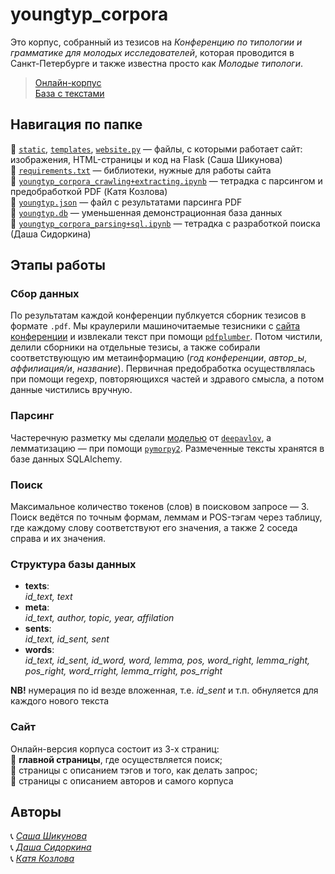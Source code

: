 # youngtyp_corpora


Это корпус, собранный из тезисов на *Конференцию по типологии и грамматике для молодых исследователей*, которая проводится в Санкт-Петербурге и также известна просто как *Молодые типологи*.

> [Онлайн-корпус](http://thnlgrlivrlvdwsbrnwthrssnhrys.pythonanywhere.com/)<br>[База с текстами](https://drive.google.com/file/d/1hXHzqmE_ef4xUWuDMoiZIfqAtedDUBRs/view?usp=sharing)

## Навигация по папке

:pushpin: [`static`](/static), [`templates`](/templates), [`website.py`](/website.py) — файлы, с которыми работает сайт: изображения, HTML-страницы и код на Flask (Саша Шикунова)<br>
:pushpin: [`requirements.txt`](/requirements.txt) — библиотеки, нужные для работы сайта<br>
:pushpin: [`youngtyp_corpora_crawling+extracting.ipynb`](/youngtyp_corpora_crawling+extracting.ipynb) — тетрадка с парсингом и предобработкой PDF (Катя Козлова)<br>
:pushpin: [`youngtyp.json`](/youngtyp.json) — файл с результатами парсинга PDF<br>
:pushpin: [`youngtyp.db`](/youngtyp.db) — уменьшенная демонстрационная база данных<br>
:pushpin: [`youngtyp_corpora_parsing+sql.ipynb`](/youngtyp_corpora_parsing+sql.ipynb) — тетрадка с разработкой поиска (Даша Сидоркина)

## Этапы работы
### Сбор данных
По результатам каждой конференции публкуется сборник тезисов в формате `.pdf`. Мы краулерили машиночитаемые тезисники с [сайта конференции](https://youngconfspb.com/glavnaya) и извлекали текст при помощи [`pdfplumber`](https://github.com/jsvine/pdfplumber). Потом чистили, делили сборники на отдельные тезисы, а также собирали соответствующую им метаинформацию (*год конференции*, *автор_ы*, *аффилиация/и*, *название*). Первичная предобработка осуществлялась при помощи regexp, повторяющихся частей и здравого смысла, а потом данные чистились вручную.

### Парсинг
Частеречную разметку мы сделали [моделью](http://docs.deeppavlov.ai/en/master/features/models/morphotagger.html) от [`deepavlov`](https://github.com/deeppavlov/DeepPavlov), а лемматизацию — при помощи [`pymorpy2`](https://pymorphy2.readthedocs.io/en/stable/).
Размеченные тексты хранятся в базе данных SQLAlchemy.

### Поиск
Максимальное количество токенов (слов) в поисковом запросе — 3. Поиск ведётся по точным формам, леммам и POS-тэгам через таблицу, где каждому слову соответствуют его значения, а также 2 соседа справа и их значения.


### Структура базы данных
- **texts**:<br>
        *id_text, text*
- **meta**:<br>
        *id_text, author, topic, year, affilation*
- **sents**:<br>
        *id_text, id_sent, sent*
- **words**:<br>
        *id_text, id_sent, id_word, word, lemma, pos, word_right, lemma_right, pos_right, word_rright, lemma_rright, pos_rright*

**NB!** нумерация по id везде вложенная, т.е. *id_sent* и т.п. обнуляется для каждого нового текста

### Сайт
Онлайн-версия корпуса состоит из 3-х страниц:<br>
:page_with_curl: **главной страницы**, где осуществляется поиск;<br>
:page_with_curl: страницы с описанием тэгов и того, как делать запрос;<br>
:page_with_curl: страницы с описанием авторов и самого корпуса

## Авторы
:telephone_receiver: [*Саша Шикунова*](https://t.me/thnlgrlivrlvdwsbrnwthrssnhrys)<br>
:telephone_receiver: [*Даша Сидоркина*](https://t.me/hideousmaiden)<br>
:telephone_receiver: [*Катя Козлова*](https://t.me/da_budet_tak)<br>
